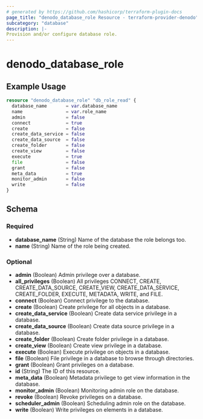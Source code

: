 ```yaml
---
# generated by https://github.com/hashicorp/terraform-plugin-docs
page_title: "denodo_database_role Resource - terraform-provider-denodo"
subcategory: "database"
description: |-
Provision and/or configure database role.
---
```


# denodo_database_role

## Example Usage

```terraform
resource "denodo_database_role" "db_role_read" {
  database_name       = var.database_name
  name                = var.role_name
  admin               = false
  connect             = true
  create              = false
  create_data_service = false
  create_data_source  = false
  create_folder       = false
  create_view         = false
  execute             = true
  file                = false
  grant               = false
  meta_data           = true
  monitor_admin       = false
  write               = false
}
```

<!-- schema generated by tfplugindocs -->
## Schema

### Required

- **database_name** (String) Name of the database the role belongs too.
- **name** (String) Name of the role being created.

### Optional

- **admin** (Boolean) Admin privilege over a database.
- **all_privileges** (Boolean) All privileges CONNECT, CREATE, CREATE_DATA_SOURCE, CREATE_VIEW, CREATE_DATA_SERVICE, CREATE_FOLDER, EXECUTE, METADATA, WRITE, and FILE.
- **connect** (Boolean) Connect privilege to the database.
- **create** (Boolean) Create privilege for all objects in a database.
- **create_data_service** (Boolean) Create data service privilege in a database.
- **create_data_source** (Boolean) Create data source privilege in a database.
- **create_folder** (Boolean) Create folder privilege in a database.
- **create_view** (Boolean) Create view privilege in a database.
- **execute** (Boolean) Execute privilege on objects in a database.
- **file** (Boolean) File privilege in a database to browse through directories.
- **grant** (Boolean) Grant privileges on a database.
- **id** (String) The ID of this resource.
- **meta_data** (Boolean) Metadata privilege to get view information in the database.
- **monitor_admin** (Boolean) Monitoring admin role on the database.
- **revoke** (Boolean) Revoke privileges on a database.
- **scheduler_admin** (Boolean) Scheduling admin role on the database.
- **write** (Boolean) Write privileges on elements in a database.
